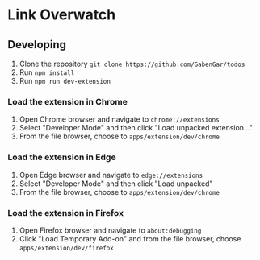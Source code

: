 # Link Overwatch

## Developing

1. Clone the repository `git clone https://github.com/GabenGar/todos`
2. Run `npm install`
3. Run `npm run dev-extension`

### Load the extension in Chrome

1. Open Chrome browser and navigate to `chrome://extensions`
2. Select "Developer Mode" and then click "Load unpacked extension..."
3. From the file browser, choose to `apps/extension/dev/chrome`

### Load the extension in Edge

1. Open Edge browser and navigate to `edge://extensions`
2. Select "Developer Mode" and then click "Load unpacked"
3. From the file browser, choose to `apps/extension/dev/chrome`

### Load the extension in Firefox

1. Open Firefox browser and navigate to `about:debugging`
2. Click "Load Temporary Add-on" and from the file browser, choose `apps/extension/dev/firefox`
